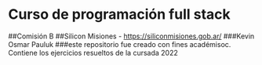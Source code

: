# Curso de programación full stack
##Comisión B
##Silicon Misiones - https://siliconmisiones.gob.ar/
###Kevin Osmar Pauluk
###este repositorio fue creado con fines académisoc. Contiene los ejercicios resueltos de la cursada 2022
